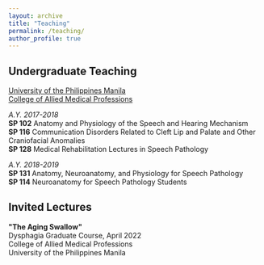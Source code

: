 ```yaml
---
layout: archive
title: "Teaching"
permalink: /teaching/
author_profile: true
---
```

## Undergraduate Teaching

<u> University of the Philippines Manila <br>
College of Allied Medical Professions </u>

<i> A.Y. 2017-2018 </i> <br>
**SP 102** Anatomy and Physiology of the Speech and Hearing Mechanism <br>
**SP 116** Communication Disorders Related to Cleft Lip and Palate and Other Craniofacial Anomalies <br>
**SP 128** Medical Rehabilitation Lectures in Speech Pathology <br>

<i> A.Y. 2018-2019 </i> <br>
**SP 131** Anatomy, Neuroanatomy, and Physiology for Speech Pathology <br>
**SP 114** Neuroanatomy for Speech Pathology Students <br>

## Invited Lectures

**"The Aging Swallow"** <br>
Dysphagia Graduate Course, April 2022 <br>
College of Allied Medical Professions <br>
University of the Philippines Manila 


